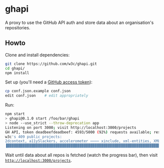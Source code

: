 # ghapi

A proxy to use the GitHub API auth and store data about an organisation's repositories.

## Howto

Clone and install dependencies:

```bash
git clone https://github.com/w3c/ghapi.git
cd ghapi/
npm install
```

Set up (you'll need a [GitHub access token](https://github.com/settings/tokens)):

```bash
cp conf.json.example conf.json
edit conf.json    # edit appropriately
```

Run:

```bash
npm start
> ghapi@0.1.0 start /foo/bar/ghapi
> node --use_strict --throw-deprecation app
Listening on port 3000; visit http://localhost:3000/projects
GH API, token deadbeefdeadbeef: 4593/5000 (92%) requests available; resets in 58′36″
w3c's 409 public projects:
2dcontext, a11ySlackers, accelerometer ⋯⋯⋯⋯ xinclude, xml-entities, XMLHttpRequest
▐▓▓▓▓▓▓▓▓▓▓▓▓▓▓▓▓▓▓▓▓▓▓▓▓▓▓▓▓▓▓▓▓▓▓▓▓▓▓▓▓▓▓▓▓▓▓▓▓▓▓▓▓▓▓▓▓▓▓▓▓▓▓▓▓▓▓▓▓▓▓▓▓▓▓▓▓▓▓▓▓▓▓▓▓▓▓▓▓▓▓▓▓▓▓▓▓▓▓▓░▌  XMLHttpRequest
```

Wait until data about all repos is fetched (watch the progress bar), then visit [`http://localhost:3000/projects`](http://localhost:3000/projects).
